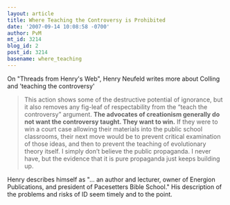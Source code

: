 ```yaml
---
layout: article
title: Where Teaching the Controversy is Prohibited
date: '2007-09-14 10:08:58 -0700'
author: PvM
mt_id: 3214
blog_id: 2
post_id: 3214
basename: where_teaching
---
```

On "Threads from Henry's Web", Henry Neufeld writes more about Colling and 'teaching the controversy'

>  This action shows some of the destructive potential of ignorance, but it also removes any fig-leaf of respectability from the “teach the controversy” argument. **The advocates of creationism generally do not want the controversy taught. They want to win.** If they were to win a court case allowing their materials into the public school classrooms, their next move would be to prevent critical examination of those ideas, and then to prevent the teaching of evolutionary theory itself. I simply don’t believe the public propaganda. I never have, but the evidence that it is pure propaganda just keeps building up.

Henry describes himself as "... an author and lecturer, owner of Energion Publications, and president of Pacesetters Bible School."  His description of the problems and risks of ID seem timely and to the point.
